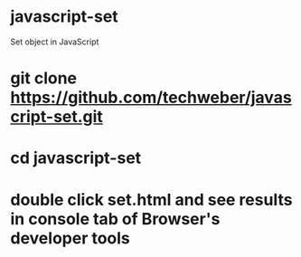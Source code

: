 # javascript-set
Set object in JavaScript
# git clone https://github.com/techweber/javascript-set.git
# cd javascript-set
# double click set.html and see results in console tab of Browser's developer tools
